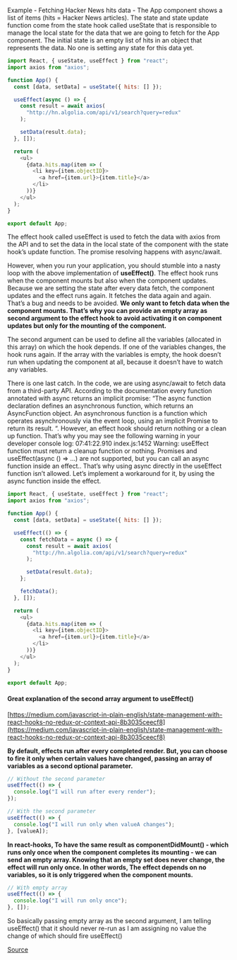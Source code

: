 Example - Fetching Hacker News hits data - The App component shows a list of items (hits = Hacker News articles). The state and state update function come from the state hook called useState that is responsible to manage the local state for the data that we are going to fetch for the App component. The initial state is an empty list of hits in an object that represents the data. No one is setting any state for this data yet.

```js
import React, { useState, useEffect } from "react";
import axios from "axios";

function App() {
  const [data, setData] = useState({ hits: [] });

  useEffect(async () => {
    const result = await axios(
      "http://hn.algolia.com/api/v1/search?query=redux"
    );

    setData(result.data);
  }, []);

  return (
    <ul>
      {data.hits.map(item => (
        <li key={item.objectID}>
          <a href={item.url}>{item.title}</a>
        </li>
      ))}
    </ul>
  );
}

export default App;
```

The effect hook called useEffect is used to fetch the data with axios from the API and to set the data in the local state of the component with the state hook’s update function. The promise resolving happens with async/await.

However, when you run your application, you should stumble into a nasty loop with the above implementation of **useEffect()**. The effect hook runs when the component mounts but also when the component updates. Because we are setting the state after every data fetch, the component updates and the effect runs again. It fetches the data again and again. That’s a bug and needs to be avoided. **We only want to fetch data when the component mounts. That’s why you can provide an empty array as second argument to the effect hook to avoid activating it on component updates but only for the mounting of the component.**

The second argument can be used to define all the variables (allocated in this array) on which the hook depends. If one of the variables changes, the hook runs again. If the array with the variables is empty, the hook doesn’t run when updating the component at all, because it doesn’t have to watch any variables.

There is one last catch. In the code, we are using async/await to fetch data from a third-party API. According to the documentation every function annotated with async returns an implicit promise: “The async function declaration defines an asynchronous function, which returns an AsyncFunction object. An asynchronous function is a function which operates asynchronously via the event loop, using an implicit Promise to return its result. “. However, an effect hook should return nothing or a clean up function. That’s why you may see the following warning in your developer console log: 07:41:22.910 index.js:1452 Warning: useEffect function must return a cleanup function or nothing. Promises and useEffect(async () => …) are not supported, but you can call an async function inside an effect.. That’s why using async directly in the useEffect function isn’t allowed. Let’s implement a workaround for it, by using the async function inside the effect.

```js
import React, { useState, useEffect } from "react";
import axios from "axios";

function App() {
  const [data, setData] = useState({ hits: [] });

  useEffect(() => {
    const fetchData = async () => {
      const result = await axios(
        "http://hn.algolia.com/api/v1/search?query=redux"
      );

      setData(result.data);
    };

    fetchData();
  }, []);

  return (
    <ul>
      {data.hits.map(item => (
        <li key={item.objectID}>
          <a href={item.url}>{item.title}</a>
        </li>
      ))}
    </ul>
  );
}

export default App;
```

#### Great explanation of the second array argument to useEffect()

[https://medium.com/javascript-in-plain-english/state-management-with-react-hooks-no-redux-or-context-api-8b3035ceecf8](https://medium.com/javascript-in-plain-english/state-management-with-react-hooks-no-redux-or-context-api-8b3035ceecf8)

**By default, effects run after every completed render. But, you can choose to fire it only when certain values have changed, passing an array of variables as a second optional parameter.**

```js
// Without the second parameter
useEffect(() => {
  console.log("I will run after every render");
});

// With the second parameter
useEffect(() => {
  console.log("I will run only when valueA changes");
}, [valueA]);
```

**In react-hooks, To have the same result as componentDidMount() - which runs only once when the component completes its mounting - we can send an empty array. Knowing that an empty set does never change, the effect will run only once. In other words, The effect depends on no variables, so it is only triggered when the component mounts.**

```js
// With empty array
useEffect(() => {
  console.log("I will run only once");
}, []);
```

So basically passing empty array as the second argument, I am telling useEffect() that it should never re-run as I am assigning no value the change of which should fire useEffect()

[Source](https://www.robinwieruch.de/react-hooks-fetch-data/)
